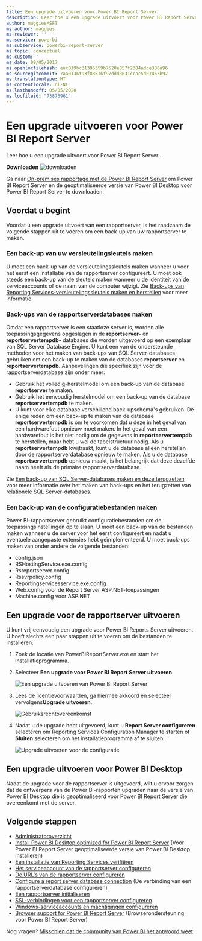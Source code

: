 ```yaml
---
title: Een upgrade uitvoeren voor Power BI Report Server
description: Leer hoe u een upgrade uitvoert voor Power BI Report Server.
author: maggiesMSFT
ms.author: maggies
ms.reviewer: ''
ms.service: powerbi
ms.subservice: powerbi-report-server
ms.topic: conceptual
ms.custom: ''
ms.date: 09/05/2017
ms.openlocfilehash: eac019bc31396359b7520e057f2384adce386a96
ms.sourcegitcommit: 7aa0136f93f88516f97ddd8031ccac5d07863b92
ms.translationtype: HT
ms.contentlocale: nl-NL
ms.lasthandoff: 05/05/2020
ms.locfileid: "73873961"
---
```

# <a name="upgrade-power-bi-report-server"></a>Een upgrade uitvoeren voor Power BI Report Server

Leer hoe u een upgrade uitvoert voor Power BI Report Server.

 **Downloaden** ![downloaden](media/upgrade/download.png "downloaden")

Ga naar [On-premises rapportage met de Power BI Report Server](https://powerbi.microsoft.com/report-server/) om Power BI Report Server en de geoptimaliseerde versie van Power BI Desktop voor Power BI Report Server te downloaden.

## <a name="before-you-begin"></a>Voordat u begint

Voordat u een upgrade uitvoert van een rapportserver, is het raadzaam de volgende stappen uit te voeren om een back-up van uw rapportserver te maken.

### <a name="backing-up-the-encryption-keys"></a>Een back-up van uw versleutelingsleutels maken

U moet een back-up van de versleutelingssleutels maken wanneer u voor het eerst een installatie van de rapportserver configureert. U moet ook steeds een back-up van de sleutels maken wanneer u de identiteit van de serviceaccounts of de naam van de computer wijzigt. Zie [Back-ups van Reporting Services-versleutelingssleutels maken en herstellen](https://docs.microsoft.com/sql/reporting-services/install-windows/ssrs-encryption-keys-back-up-and-restore-encryption-keys) voor meer informatie.

### <a name="backing-up-the-report-server-databases"></a>Back-ups van de rapportserverdatabases maken

Omdat een rapportserver is een staatloze server is, worden alle toepassingsgegevens opgeslagen in de **reportserver-** en **reportservertempdb-** databases die worden uitgevoerd op een exemplaar van SQL Server Database Engine. U kunt een van de ondersteunde methoden voor het maken van back-ups van SQL Server-databases gebruiken om een back-up te maken van de databases **reportserver** en **reportservertempdb**. Aanbevelingen die specifiek zijn voor de rapportserverdatabase zijn onder meer:

* Gebruik het volledig-herstelmodel om een back-up van de database **reportserver** te maken.
* Gebruik het eenvoudig herstelmodel om een back-up van de database **reportservertempdb** te maken.
* U kunt voor elke database verschillend back-upschema's gebruiken. De enige reden om een back-up te maken van de database **reportservertempdb** is om te voorkomen dat u deze in het geval van een hardwarefout opnieuw moet maken. In het geval van een hardwarefout is het niet nodig om de gegevens in **reportservertempdb** te herstellen, maar hebt u wel de tabelstructuur nodig. Als u **reportservertempdb** kwijtraakt, kunt u de database alleen herstellen door de rapportserverdatabase opnieuw te maken. Als u de database **reportservertempdb** opnieuw maakt, is het belangrijk dat deze dezelfde naam heeft als de primaire rapportserverdatabase.

Zie [Een back-up van SQL Server-databases maken en deze terugzetten](https://docs.microsoft.com/sql/relational-databases/backup-restore/back-up-and-restore-of-sql-server-databases) voor meer informatie over het maken van back-ups en het terugzetten van relationele SQL Server-databases.

### <a name="backing-up-the-configuration-files"></a>Een back-up van de configuratiebestanden maken

Power BI-rapportserver gebruikt configuratiebestanden om de toepassingsinstellingen op te slaan. U moet een back-up van de bestanden maken wanneer u de server voor het eerst configureert en nadat u eventuele aangepaste extensies hebt geïmplementeerd. U moet back-ups maken van onder andere de volgende bestanden:

* config.json
* RSHostingService.exe.config
* Rsreportserver.config
* Rssvrpolicy.config
* Reportingservicesservice.exe.config
* Web.config voor de Report Server ASP.NET-toepassingen
* Machine.config voor ASP.NET

## <a name="upgrade-the-report-server"></a>Een upgrade voor de rapportserver uitvoeren

U kunt vrij eenvoudig een upgrade voor Power BI Reports Server uitvoeren. U hoeft slechts een paar stappen uit te voeren om de bestanden te installeren.

1. Zoek de locatie van PowerBIReportServer.exe en start het installatieprogramma.

2. Selecteer **Een upgrade voor Power BI Report Server uitvoeren**.

    ![Een upgrade uitvoeren van Power BI Report Server](media/upgrade/reportserver-upgrade1.png "Een upgrade uitvoeren voor Power BI Report Server")

3. Lees de licentievoorwaarden, ga hiermee akkoord en selecteer vervolgens**Upgrade uitvoeren**.

    ![Gebruiksrechtovereenkomst](media/upgrade/reportserver-upgrade-eula.png "Gebruiksrechtovereenkomst")

4. Nadat u de upgrade hebt uitgevoerd, kunt u **Report Server configureren** selecteren om Reporting Services Configuration Manager te starten of **Sluiten** selecteren om het installatieprogramma af te sluiten.

    ![Upgrade uitvoeren voor de configuratie](media/upgrade/reportserver-upgrade-configure.png)

## <a name="upgrade-power-bi-desktop"></a>Een upgrade uitvoeren voor Power BI Desktop

Nadat de upgrade voor de rapportserver is uitgevoerd, wilt u ervoor zorgen dat de ontwerpers van de Power BI-rapporten upgraden naar de versie van Power BI Desktop die is geoptimaliseerd voor Power BI Report Server die overeenkomt met de server.

## <a name="next-steps"></a>Volgende stappen

* [Administratoroverzicht](admin-handbook-overview.md)  
* [Install Power BI Desktop optimized for Power BI Report Server](install-powerbi-desktop.md) (Voor Power BI Report Server geoptimaliseerde versie van Power BI Desktop installeren)  
* [Een installatie van Reporting Services verifiëren](https://docs.microsoft.com/sql/reporting-services/install-windows/verify-a-reporting-services-installation)  
* [Het serviceaccount van de rapportserver configureren](https://docs.microsoft.com/sql/reporting-services/install-windows/configure-the-report-server-service-account-ssrs-configuration-manager)  
* [De URL's van de rapportserver configureren](https://docs.microsoft.com/sql/reporting-services/install-windows/configure-report-server-urls-ssrs-configuration-manager)  
* [Configure a report server database connection](https://docs.microsoft.com/sql/reporting-services/install-windows/configure-a-report-server-database-connection-ssrs-configuration-manager) (De verbinding van een rapportserverdatabase configureren)  
* [Een rapportserver initialiseren](https://docs.microsoft.com/sql/reporting-services/install-windows/ssrs-encryption-keys-initialize-a-report-server)  
* [SSL-verbindingen voor een rapportserver configureren](https://docs.microsoft.com/sql/reporting-services/security/configure-ssl-connections-on-a-native-mode-report-server)  
* [Windows-serviceaccounts en machtigingen configureren](https://docs.microsoft.com/sql/database-engine/configure-windows/configure-windows-service-accounts-and-permissions)  
* [Browser support for Power BI Report Server](browser-support.md) (Browserondersteuning voor Power BI Report Server)

Nog vragen? [Misschien dat de community van Power BI het antwoord weet](https://community.powerbi.com/).